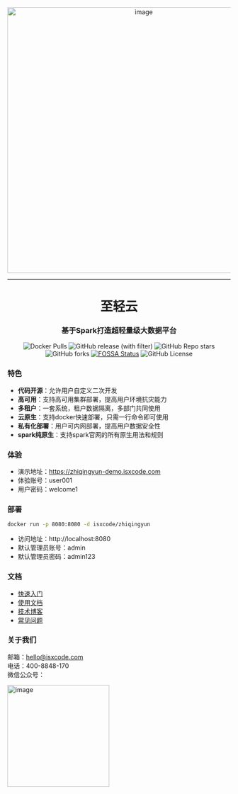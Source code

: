 <div align="center">
  <img width="600" alt="image" src="https://github.com/ispong/spark-yun/assets/34756621/8e3827ac-a24f-49d0-b27a-e6a900ae13c3">
</div>

---

<h1 align="center">
  至轻云
</h1>

<h3 align="center">
  基于Spark打造超轻量级大数据平台
</h3>

<div align="center">

![Docker Pulls](https://img.shields.io/docker/pulls/isxcode/zhiqingyun)
![GitHub release (with filter)](https://img.shields.io/github/v/release/isxcode/spark-yun)
![GitHub Repo stars](https://img.shields.io/github/stars/isxcode/spark-yun)
![GitHub forks](https://img.shields.io/github/forks/isxcode/spark-yun)
[![FOSSA Status](https://app.fossa.com/api/projects/git%2Bgithub.com%2Fisxcode%2Fspark-yun.svg?type=small)](https://app.fossa.com/projects/git%2Bgithub.com%2Fisxcode%2Fspark-yun?ref=badge_small)
![GitHub License](https://img.shields.io/github/license/isxcode/spark-yun)

</div>

### 特色

- **代码开源**：允许用户自定义二次开发
- **高可用**：支持高可用集群部署，提高用户环境抗灾能力
- **多租户**：一套系统，租户数据隔离，多部门共同使用
- **云原生**：支持docker快速部署，只需一行命令即可使用
- **私有化部署**：用户可内网部署，提高用户数据安全性
- **spark纯原生**：支持spark官网的所有原生用法和规则

### 体验

- 演示地址：https://zhiqingyun-demo.isxcode.com
- 体验账号：user001
- 用户密码：welcome1

### 部署

```bash
docker run -p 8080:8080 -d isxcode/zhiqingyun
```

- 访问地址：http://localhost:8080
- 默认管理员账号：admin
- 默认管理员密码：admin123

### 文档

- [快速入门](https://zhiqingyun.isxcode.com)
- [使用文档](https://zhiqingyun.isxcode.com)
- [技术博客](https://ispong.isxcode.com/tags/spark/)
- [常见问题](https://zhiqingyun.isxcode.com)

### 关于我们

邮箱：hello@isxcode.com <br/>
电话：400-8848-170 <br/>
微信公众号：<br/>

<img width="230" alt="image" src="https://github.com/ispong/spark-yun/assets/34756621/ae6323bf-3455-434f-a919-949af1eca11f">
